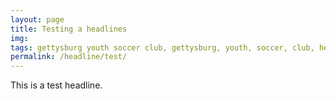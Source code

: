 ```yaml
---
layout: page
title: Testing a headlines
img: 
tags: gettysburg youth soccer club, gettysburg, youth, soccer, club, headlines
permalink: /headline/test/
---
```

This is a test headline.